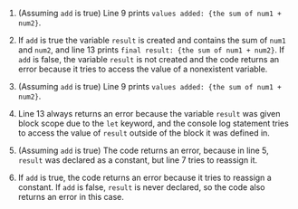 1. (Assuming `add` is true) Line 9 prints `values added: {the sum of num1 + num2}`.
   
2. If `add` is true the variable `result` is created and contains the sum of `num1` and `num2`, and line 13 prints `final result: {the sum of num1 + num2}`. If `add` is false, the variable `result` is not created and the code returns an error because it tries to access the value of a nonexistent variable.
   
3. (Assuming `add` is true) Line 9 prints `values added: {the sum of num1 + num2}`.
   
4. Line 13 always returns an error because the variable `result` was given block scope due to the `let` keyword, and the console log statement tries to access the value of `result` outside of the block it was defined in.
   
5. (Assuming `add` is true) The code returns an error, because in line 5, `result` was declared as a constant, but line 7 tries to reassign it.
   
6. If `add` is true, the code returns an error because it tries to reassign a constant. If `add` is false, `result` is never declared, so the code also returns an error in this case.
